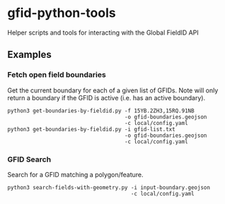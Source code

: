 # gfid-python-tools
 Helper scripts and tools for interacting with the Global FieldID API

## Examples

### Fetch open field boundaries 
Get the current boundary for each of a given list of GFIDs. Note will only return a boundary if the GFID is active (i.e. has an active boundary).
```
python3 get-boundaries-by-fieldid.py -f 15YB.2ZH3,15RQ.91NB
                                     -o gfid-boundaries.geojson
                                     -c local/config.yaml
python3 get-boundaries-by-fieldid.py -i gfid-list.txt
                                     -o gfid-boundaries.geojson
                                     -c local/config.yaml
```

### GFID Search
Search for a GFID matching a polygon/feature.
```
python3 search-fields-with-geometry.py -i input-boundary.geojson
                                       -c local/config.yaml
```
